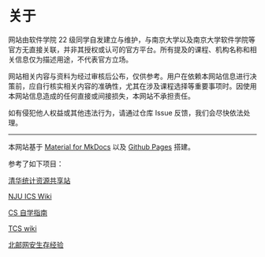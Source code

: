 # 关于

网站由软件学院 22 级同学自发建立与维护，与南京大学以及南京大学软件学院等官方无直接关联，并非其授权或认可的官方平台。所有提及的课程、机构名称和相关信息仅为描述用途，不代表官方立场。

网站相关内容与资料为经过审核后公布，仅供参考。用户在依赖本网站信息进行决策前，应自行核实相关内容的准确性，尤其在涉及课程选择等重要事项时。因使用本网站信息造成的任何直接或间接损失，本网站不承担责任。

如有侵犯他人权益或其他违法行为，请通过仓库 Issue 反馈，我们会尽快依法处理。

---

本网站基于 [Material for MkDocs](https://squidfunk.github.io/mkdocs-material/) 以及 [Github Pages](https://pages.github.com/) 搭建。

参考了如下项目：

[清华统计资源共享站](https://thu-stat-wiki.github.io/)

[NJU ICS Wiki](https://njuics-wiki.github.io/ics-wiki/)

[CS 自学指南](https://csdiy.wiki/)

[TCS wiki](https://tcs.nju.edu.cn/wiki/index.php?title=Main_Page)

[北邮网安生存经验](https://bupt-scss-insight.github.io/)
